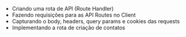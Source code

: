 - Criando uma rota de API (Route Handler)
- Fazendo requisições para as API Routes no Client
- Capturando o body, headers, query params e cookies das requests
- Implementando a rota de criação de contatos
